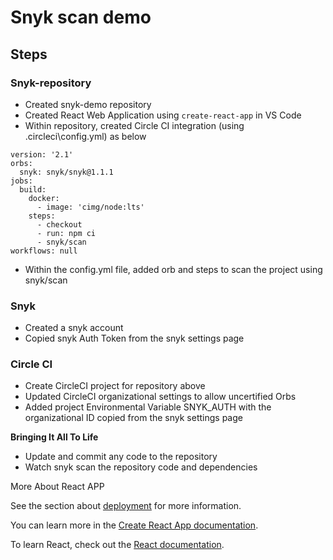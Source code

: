 # Snyk scan demo

## Steps

### Snyk-repository
 - Created snyk-demo repository
 - Created React Web Application using `create-react-app` in VS Code
 - Within repository, created Circle CI integration (using .circleci\config.yml) as below

``` 
version: '2.1'
orbs:
  snyk: snyk/snyk@1.1.1
jobs:
  build:
    docker:
      - image: 'cimg/node:lts'
    steps:
      - checkout
      - run: npm ci
      - snyk/scan
workflows: null
```
 - Within the config.yml file, added orb and steps to scan the project using snyk/scan

### Snyk
 - Created a snyk account
 - Copied snyk Auth Token from the snyk settings page

### Circle CI
 - Create CircleCI project for repository above
 - Updated CircleCI organizational settings to allow uncertified Orbs
 - Added project Environmental Variable SNYK_AUTH with the organizational ID copied from the snyk settings page


**Bringing It All To Life**

 - Update and commit any code to the repository
 - Watch snyk scan the repository code and dependencies
 
 
More About React APP 

See the section about [deployment](https://facebook.github.io/create-react-app/docs/deployment) for more information.

You can learn more in the [Create React App documentation](https://facebook.github.io/create-react-app/docs/getting-started).

To learn React, check out the [React documentation](https://reactjs.org/).


